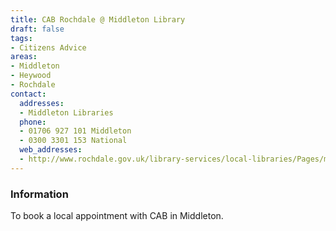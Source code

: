 ```yaml
---
title: CAB Rochdale @ Middleton Library
draft: false
tags:
- Citizens Advice
areas:
- Middleton
- Heywood
- Rochdale
contact:
  addresses:
  - Middleton Libraries
  phone:
  - 01706 927 101 Middleton
  - 0300 3301 153 National
  web_addresses:
  - http://www.rochdale.gov.uk/library-services/local-libraries/Pages/middleton-library.aspx
---
```


### Information
To book a local appointment with CAB in Middleton.

